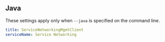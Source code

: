 ## Java

These settings apply only when `--java` is specified on the command line.

``` yaml $(java)
title: ServiceNetworkingMgmtClient
serviceName: Service Networking
```
